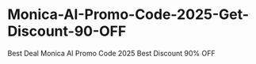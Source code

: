 # Monica-AI-Promo-Code-2025-Get-Discount-90-OFF
Best Deal Monica AI Promo Code 2025 Best Discount 90% OFF
